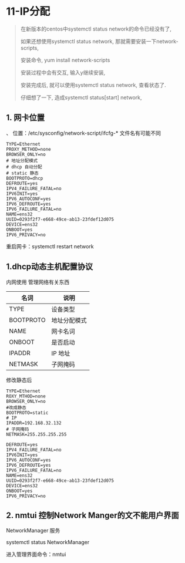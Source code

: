 # 11-IP分配

> 在新版本的centos中systemctl status network的命令已经没有了,
>
> 如果还想使用systemctl status network,
> 那就需要安装一下network-scripts,
>
> 安装命令,
> yum install network-scripts
>
> 安装过程中会有交互,
> 输入y继续安装,
>
> 安装完成后,
> 就可以使用systemctl status network,
> 查看状态了.
>
> 仔细想了一下,
> 造成systemctl status[start] network,

## 1. 网卡位置

、 位置：/etc/sysconfig/network-script/ifcfg-* 文件名有可能不同

```properties
TYPE=Ethernet
PROXY_METHOD=none
BROWSER_ONLY=no
# 地址分配模式 
# dhcp 自动分配
# static 静态
BOOTPROTO=dhcp
DEFROUTE=yes
IPV4_FAILURE_FATAL=no
IPV6INIT=yes
IPV6_AUTOCONF=yes
IPV6_DEFROUTE=yes
IPV6_FAILURE_FATAL=no
NAME=ens32
UUID=0293f2f7-e668-49ce-ab13-23fdef12d075
DEVICE=ens32
ONBOOT=yes
IPV6_PRIVACY=no

```

重启网卡：systemctl restart network

## 1.dhcp动态主机配置协议

内网使用  管理网络有关东西

| 名词      | 说明         |
| --------- | ------------ |
| TYPE      | 设备类型     |
| BOOTPROTO | 地址分配模式 |
| NAME      | 网卡名词     |
| ONBOOT    | 是否启动     |
| IPADDR    | IP 地址      |
| NETMASK   | 子网掩码     |

修改静态后

```properties
TYPE=Ethernet
ROXY_MTHOD=none
BROWSER_ONLY=no
#改成静态 
BOOTPROTO=static
# IP
IPADDR=192.168.32.132
# 子网掩码
NETMASK=255.255.255.255

DEFROUTE=yes
IPV4_FAILURE_FATAL=no
IPV6INIT=yes
IPV6_AUTOCONF=yes
IPV6_DEFROUTE=yes
IPV6_FAILURE_FATAL=no
NAME=ens32
UUID=0293f2f7-e668-49ce-ab13-23fdef12d075
DEVICE=ens32
ONBOOT=yes
IPV6_PRIVACY=no

```

## 2. nmtui 控制Network Manger的文不能用户界面

NetworkManager 服务

systemctl status NetworkManager

进入管理界面命令：nmtui 